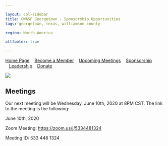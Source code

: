 ```yaml
---

layout: col-sidebar
title: OWASP Georgetown - Sponsorship Opportunities
tags: georgetown, texas, williamson county

region: North America

altfooter: true

---
```


[Home Page](index.md)
&nbsp;&nbsp;&nbsp;[Become a Member](membership.md)
&nbsp;&nbsp;&nbsp;[Upcoming Meetings](meetings.md)
&nbsp;&nbsp;&nbsp;[Sponsorship](sponsorship.md)
&nbsp;&nbsp;&nbsp;[Leadership](leaders.md)
&nbsp;&nbsp;&nbsp;[Donate](donate.md)

<p><img src="/assets/images/logo.png"></p>

## Meetings
Our next meeting will be Wednesday, June 10th, 2020 at 8PM CST. The link to the meeting is the following:

June 10th, 2020

Zoom Meeting: https://zoom.us/j/5334481324

Meeting ID: 533 448 1324
